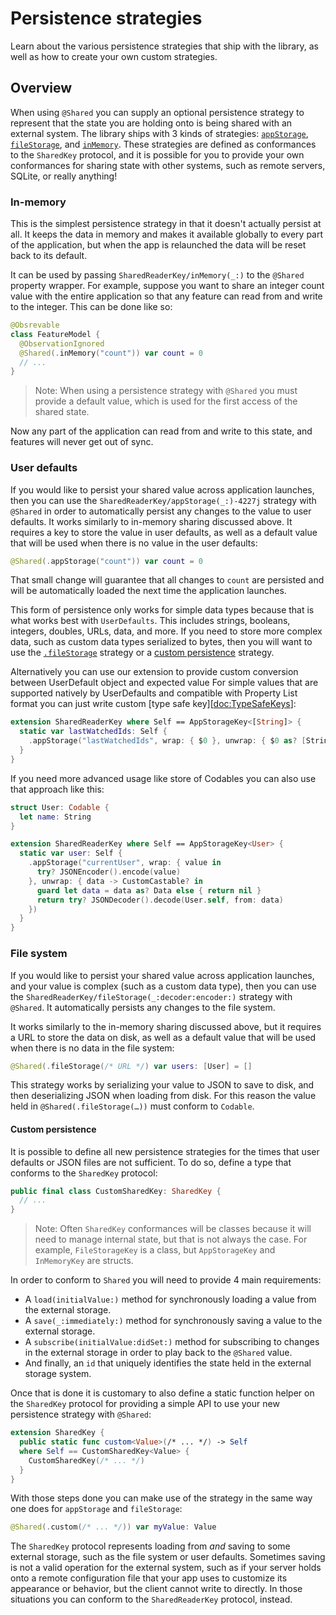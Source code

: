 # Persistence strategies

Learn about the various persistence strategies that ship with the library, as well as how to create
your own custom strategies.

## Overview

When using `@Shared` you can supply an optional persistence strategy to represent that the state
you are holding onto is being shared with an external system. The library ships with 3 kinds of
strategies: [`appStorage`](<doc:SharedReaderKey/appStorage(_:)-4227j>),
[`fileStorage`](<doc:SharedReaderKey/fileStorage(_:decoder:encoder:)>), and
[`inMemory`](<doc:SharedReaderKey/inMemory(_:)>). These strategies are defined as conformances to
the ``SharedKey`` protocol, and it is possible for you to provide your own conformances for sharing
state with other systems, such as remote servers, SQLite, or really anything!

### In-memory

This is the simplest persistence strategy in that it doesn't actually persist at all. It keeps
the data in memory and makes it available globally to every part of the application, but when the
app is relaunched the data will be reset back to its default.

It can be used by passing ``SharedReaderKey/inMemory(_:)`` to the `@Shared` property wrapper.
For example, suppose you want to share an integer count value with the entire application so that
any feature can read from and write to the integer. This can be done like so:

```swift
@Obsrevable
class FeatureModel {
  @ObservationIgnored
  @Shared(.inMemory("count")) var count = 0
  // ...
}
```

> Note: When using a persistence strategy with `@Shared` you must provide a default value, which is
> used for the first access of the shared state.

Now any part of the application can read from and write to this state, and features will never get
out of sync.

### User defaults

If you would like to persist your shared value across application launches, then you can use the
``SharedReaderKey/appStorage(_:)-4227j`` strategy with `@Shared` in order to automatically persist
any changes to the value to user defaults. It works similarly to in-memory sharing discussed above.
It requires a key to store the value in user defaults, as well as a default value that will
be used when there is no value in the user defaults:

```swift
@Shared(.appStorage("count")) var count = 0
```

That small change will guarantee that all changes to `count` are persisted and will be
automatically loaded the next time the application launches.

This form of persistence only works for simple data types because that is what works best with
`UserDefaults`. This includes strings, booleans, integers, doubles, URLs, data, and more. If you
need to store more complex data, such as custom data types serialized to bytes, then you will want
to use the [`.fileStorage`](<doc:PersistenceStrategies#File-storage>) strategy or a
[custom persistence](<doc:PersistenceStrategies#Custom-persistence>) strategy.

Alternatively you can use our extension to provide custom conversion between UserDefault object and expected value
For simple values that are supported natively by UserDefaults and compatible with Property List format you can just
write custom [type safe key][<doc:TypeSafeKeys>]:

```swift
extension SharedReaderKey where Self == AppStorageKey<[String]> {
  static var lastWatchedIds: Self {
    .appStorage("lastWatchedIds", wrap: { $0 }, unwrap: { $0 as? [String] })
  }
}
```

If you need more advanced usage like store of Codables you can also use that approach like this:

```swift
struct User: Codable {
  let name: String
}

extension SharedReaderKey where Self == AppStorageKey<User> {
  static var user: Self {
    .appStorage("currentUser", wrap: { value in
      try? JSONEncoder().encode(value)
    }, unwrap: { data -> CustomCastable? in
      guard let data = data as? Data else { return nil }
      return try? JSONDecoder().decode(User.self, from: data)
    })
  }
}
```


### File system

If you would like to persist your shared value across application launches, and your value is
complex (such as a custom data type), then you can use the
``SharedReaderKey/fileStorage(_:decoder:encoder:)`` strategy with `@Shared`. It automatically
persists any changes to the file system.

It works similarly to the in-memory sharing discussed above, but it requires a URL to store the data
on disk, as well as a default value that will be used when there is no data in the file system:

```swift
@Shared(.fileStorage(/* URL */) var users: [User] = []
```

This strategy works by serializing your value to JSON to save to disk, and then deserializing JSON
when loading from disk. For this reason the value held in `@Shared(.fileStorage(…))` must conform to
`Codable`.

#### Custom persistence

It is possible to define all new persistence strategies for the times that user defaults or JSON
files are not sufficient. To do so, define a type that conforms to the ``SharedKey`` protocol:

```swift
public final class CustomSharedKey: SharedKey {
  // ...
}
```

> Note: Often `SharedKey` conformances will be classes because it will need to manage internal
> state, but that is not always the case. For example, ``FileStorageKey`` is a class, but
> ``AppStorageKey`` and ``InMemoryKey`` are structs.

In order to conform to ``Shared`` you will need to provide 4 main requirements:

  * A `load(initialValue:)` method for synchronously loading a value from the external storage.
  * A `save(_:immediately:)` method for synchronously saving a value to the external storage.
  * A `subscribe(initialValue:didSet:)` method for subscribing to changes in the external storage
    in order to play back to the `@Shared` value.
  * And finally, an `id` that uniquely identifies the state held in the external storage system.

Once that is done it is customary to also define a static function helper on the ``SharedKey``
protocol for providing a simple API to use your new persistence strategy with `@Shared`:

```swift
extension SharedKey {
  public static func custom<Value>(/* ... */) -> Self
  where Self == CustomSharedKey<Value> {
    CustomSharedKey(/* ... */)
  }
}
```

With those steps done you can make use of the strategy in the same way one does for
`appStorage` and `fileStorage`:

```swift
@Shared(.custom(/* ... */)) var myValue: Value
```

The ``SharedKey`` protocol represents loading from _and_ saving to some external storage, such as
the file system or user defaults. Sometimes saving is not a valid operation for the external system,
such as if your server holds onto a remote configuration file that your app uses to customize its
appearance or behavior, but the client cannot write to directly. In those situations you can conform
to the ``SharedReaderKey`` protocol, instead.
